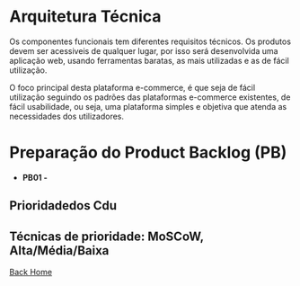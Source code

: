 # Arquitetura Técnica

Os componentes funcionais tem diferentes requisitos técnicos. Os produtos devem ser acessiveis de qualquer lugar, por isso será desenvolvida uma aplicação web, usando ferramentas baratas, as mais utilizadas e as de fácil utilização.

O foco principal desta plataforma e-commerce, é que seja de fácil utilização seguindo os padrões das plataformas e-commerce existentes, de fácil usabilidade, ou seja, uma plataforma simples e objetiva que atenda as necessidades dos utilizadores.




# Preparação do Product Backlog (PB)

* **PB01 -**  


## Prioridadedos Cdu


## Técnicas de prioridade: MoSCoW, Alta/Média/Baixa



[Back Home](Home)